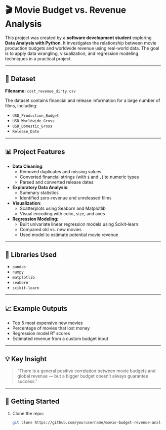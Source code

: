 # 🎬 Movie Budget vs. Revenue Analysis

This project was created by a **software development student** exploring **Data Analysis with Python**. It investigates the relationship between movie production budgets and worldwide revenue using real-world data. The goal is to apply data wrangling, visualization, and regression modeling techniques in a practical project.

---

## 📂 Dataset

**Filename:** `cost_revenue_dirty.csv`

The dataset contains financial and release information for a large number of films, including:

- `USD_Production_Budget`
- `USD_Worldwide_Gross`
- `USD_Domestic_Gross`
- `Release_Date`

---

## 📊 Project Features

- **Data Cleaning**:
  - Removed duplicates and missing values
  - Converted financial strings (with `$` and `,`) to numeric types
  - Parsed and converted release dates
- **Exploratory Data Analysis**:
  - Summary statistics
  - Identified zero-revenue and unreleased films
- **Visualization**:
  - Scatterplots using Seaborn and Matplotlib
  - Visual encoding with color, size, and axes
- **Regression Modeling**:
  - Built univariate linear regression models using Scikit-learn
  - Compared old vs. new movies
  - Used model to estimate potential movie revenue

---

## 🧰 Libraries Used

- `pandas`
- `numpy`
- `matplotlib`
- `seaborn`
- `scikit-learn`

---

## 📈 Example Outputs

- Top 5 most expensive new movies
- Percentage of movies that lost money
- Regression model R² scores
- Estimated revenue from a custom budget input

---

## 💡 Key Insight

> “There is a general positive correlation between movie budgets and global revenue — but a bigger budget doesn’t always guarantee success.”

---

## 🚀 Getting Started

1. Clone the repo:
   ```bash
   git clone https://github.com/yourusername/movie-budget-revenue-analysis.git
